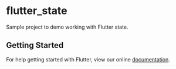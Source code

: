 # flutter_state

Sample project to demo working with Flutter state.

## Getting Started

For help getting started with Flutter, view our online
[documentation](https://flutter.io/).
